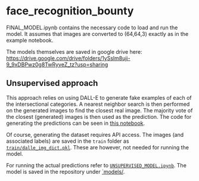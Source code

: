 # face_recognition_bounty

FINAL_MODEL.ipynb contains the necessary code to load and run the model. It assumes that images are converted to (64,64,3) exactly as in the example notebook.

The models themselves are saved in google drive here: https://drive.google.com/drive/folders/1ySslm8uji-9_9xDBPwz0g8TwRyveZ_tz?usp=sharing

## Unsupervised approach 
This approach relies on using DALL-E to generate fake examples of each of the intersectional categories. A nearest neighbor search is then performed on the generated images to find the closest real image. The majority vote of the closest (generated) images is then used as the prediction. The code for generating the predictions can be seen in [this notebook](/notebooks/dalle_explore.ipynb).

Of course, generating the dataset requires API access. The images (and associated labels) are saved in the `train` folder as [`train/dalle_img_dict.pkl`](train/dalle_img_dict.pkl). These are however, not needed for running the model.

For running the actual predictions refer to [`UNSUPERVISED_MODEL.ipynb`](UNSUPERVISED_MODEL.ipynb). The model is saved in the repository under [`models/](models/).

